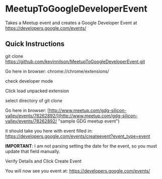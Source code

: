 MeetupToGoogleDeveloperEvent
============================

Takes a Meetup event and creates a Google Developer Event at https://developers.google.com/events/

**Quick Instructions**
------------------
git clone https://github.com/kevinnilson/MeetupToGoogleDeveloperEvent.git

Go here in browser:
chrome://chrome/extensions/

check developer mode

Click load unpacked extension

select directory of git clone

Go here in browser:
[http://www.meetup.com/gdg-silicon-valley/events/78262892/](http://www.meetup.com/gdg-silicon-valley/events/78262892/ "sample GDG meetup event")

it should take you here with event filled in:
https://developers.google.com/events/createevent?event_type=event

**IMPORTANT**: I am not parsing setting the date for the event, so you must update that field manually.

Verify Details and Click Create Event

You will now see you event at:
https://developers.google.com/events/